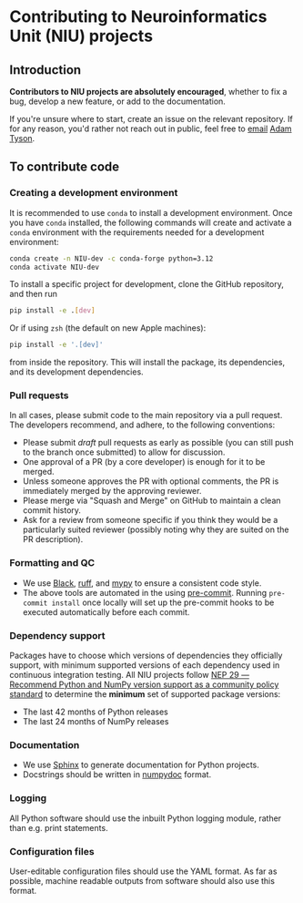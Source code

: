 # Contributing to Neuroinformatics Unit (NIU) projects

## Introduction

**Contributors to NIU projects are absolutely encouraged**, whether to fix a
bug, develop a new feature, or add to the documentation.

If you're unsure where to start, create an issue on the relevant repository. If
for any reason, you'd rather not reach out in public, feel free to
[email](mailto:code@adamltyson.com?subject=NIU-contribution) [Adam Tyson](https://github.com/adamltyson).

## To contribute code

### Creating a development environment

It is recommended to use `conda` to install a development environment. Once you have `conda` installed, the following commands
will create and activate a `conda` environment with the requirements needed
for a development environment:

```sh
conda create -n NIU-dev -c conda-forge python=3.12
conda activate NIU-dev
```

To install a specific project for development, clone the GitHub repository,
and then run

```sh
pip install -e .[dev]
```

Or if using `zsh` (the default on new Apple machines):

```sh
pip install -e '.[dev]'
```

from inside the repository. This will install the package, its dependencies,
and its development dependencies.

### Pull requests

In all cases, please submit code to the main repository via a pull request. The developers recommend, and adhere,
to the following conventions:

- Please submit _draft_ pull requests as early as possible (you can still push to the branch once submitted) to
  allow for discussion.
- One approval of a PR (by a core developer) is enough for it to be
  merged.
- Unless someone approves the PR with optional comments, the PR is immediately merged by the approving reviewer.
- Please merge via "Squash and Merge" on GitHub to maintain a clean commit history.
- Ask for a review from someone specific if you think they would be a particularly suited reviewer (possibly noting
  why they are suited on the PR description).

### Formatting and QC

- We use [Black](https://black.readthedocs.io/en/stable/), [ruff](https://beta.ruff.rs/docs/), and [mypy](https://mypy.readthedocs.io/en/stable/) to ensure a consistent
  code style.
- The above tools are automated in the using [pre-commit](https://pre-commit.com/). Running `pre-commit install` once locally will set up the pre-commit hooks to be executed automatically before each commit.

### Dependency support

Packages have to choose which versions of dependencies they officially support, with minimum supported versions of each dependency used in continuous integration testing. All NIU projects follow [NEP 29 — Recommend Python and NumPy version support as a community policy standard](https://numpy.org/neps/nep-0029-deprecation_policy.html) to determine the **minimum** set of supported package versions:

- The last 42 months of Python releases
- The last 24 months of NumPy releases

### Documentation

- We use [Sphinx](https://www.sphinx-doc.org/en/master/) to generate documentation for Python projects.
- Docstrings should be written in [numpydoc](https://numpydoc.readthedocs.io/en/latest/format.html) format.

### Logging

All Python software should use the inbuilt Python logging module, rather
than e.g. print statements.

### Configuration files

User-editable configuration files should use the YAML format. As far as possible, machine readable outputs from software should also use this format.
